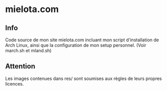 # mielota.com

## Info

Code source de mon site mielota.com incluant mon script d'installation de Arch Linux, ainsi que la configuration de mon setup personnel.
(Voir march.sh et mland.sh)

## Attention

Les images contenues dans res/ sont soumises aux règles de leurs propres licences.
